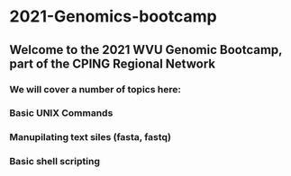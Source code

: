 # 2021-Genomics-bootcamp

## Welcome to the 2021 WVU Genomic Bootcamp, part of the CPING Regional Network

### We will cover a number of topics here:
  ### Basic UNIX Commands
  ### Manupilating text siles (fasta, fastq)
  ### Basic shell scripting
